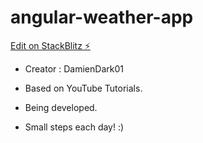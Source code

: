 # angular-weather-app

[Edit on StackBlitz ⚡️](https://stackblitz.com/edit/angular-ivy-ufes6h)

- Creator : DamienDark01
- Based on YouTube Tutorials.

- Being developed.
- Small steps each day! :)
